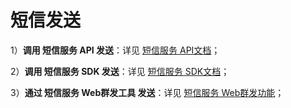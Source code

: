 # 短信发送



1）**调用 短信服务 API 发送**：详见 [短信服务 API文档](https://docs.ucloud.cn/usms/api_docs/9001)；

2）**调用 短信服务 SDK 发送**：详见 [短信服务 SDK文档](https://docs.ucloud.cn/usms/sdk_docs/7001)；

3）**通过 短信服务 Web群发工具 发送**：详见 [短信服务 Web群发功能](https://docs.ucloud.cn/usms/guide/5003/311)；



